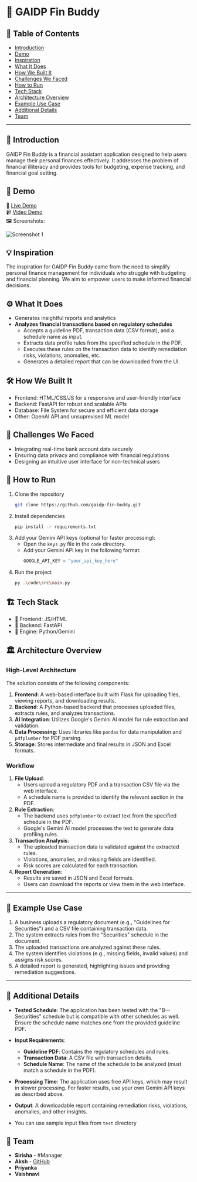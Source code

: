 # 🚀 GAIDP Fin Buddy

## 📌 Table of Contents
- [Introduction](#introduction)
- [Demo](#demo)
- [Inspiration](#inspiration)
- [What It Does](#what-it-does)
- [How We Built It](#how-we-built-it)
- [Challenges We Faced](#challenges-we-faced)
- [How to Run](#how-to-run)
- [Tech Stack](#tech-stack)
- [Architecture Overview](#architecture-overview)
- [Example Use Case](#example-use-case)
- [Additional Details](#additional-details)
- [Team](#team)

---

## 🎯 Introduction
GAIDP Fin Buddy is a financial assistant application designed to help users manage their personal finances effectively. It addresses the problem of financial illiteracy and provides tools for budgeting, expense tracking, and financial goal setting.

## 🎥 Demo
🔗 [Live Demo](https://example.com)  
📹 [Video Demo](https://example.com/video-demo)  
🖼️ Screenshots:

![Screenshot 1](https://example.com/screenshot1.png)

## 💡 Inspiration
The inspiration for GAIDP Fin Buddy came from the need to simplify personal finance management for individuals who struggle with budgeting and financial planning. We aim to empower users to make informed financial decisions.

## ⚙️ What It Does
- Generates insightful reports and analytics
- **Analyzes financial transactions based on regulatory schedules**  
  - Accepts a guideline PDF, transaction data (CSV format), and a schedule name as input.
  - Extracts data profile rules from the specified schedule in the PDF.
  - Executes these rules on the transaction data to identify remediation risks, violations, anomalies, etc.
  - Generates a detailed report that can be downloaded from the UI.

## 🛠️ How We Built It
- Frontend: HTML/CSS/JS for a responsive and user-friendly interface
- Backend: FastAPI for robust and scalable APIs
- Database: File System for secure and efficient data storage
- Other: OpenAI API and unsuprevised ML model

## 🚧 Challenges We Faced
- Integrating real-time bank account data securely
- Ensuring data privacy and compliance with financial regulations
- Designing an intuitive user interface for non-technical users

## 🏃 How to Run
1. Clone the repository  
   ```sh
   git clone https://github.com/gaidp-fin-buddy.git
   ```
2. Install dependencies  
   ```sh
   pip install -r requirements.txt
   ```
3. Add your Gemini API keys (optional for faster processing):  
   - Open the `keys.py` file in the `code` directory.
   - Add your Gemini API key in the following format:  
     ```python
     GOOGLE_API_KEY = "your_api_key_here"
     ```
4. Run the project  
   ```sh
   py .\code\src\main.py
   ```

## 🏗️ Tech Stack
- 🔹 Frontend: JS/HTML
- 🔹 Backend: FastAPI
- 🔹 Engine: Python/Gemini

## 🏛️ Architecture Overview

### High-Level Architecture
The solution consists of the following components:
1. **Frontend**: A web-based interface built with Flask for uploading files, viewing reports, and downloading results.
2. **Backend**: A Python-based backend that processes uploaded files, extracts rules, and analyzes transactions.
3. **AI Integration**: Utilizes Google's Gemini AI model for rule extraction and validation.
4. **Data Processing**: Uses libraries like `pandas` for data manipulation and `pdfplumber` for PDF parsing.
5. **Storage**: Stores intermediate and final results in JSON and Excel formats.

### Workflow
1. **File Upload**:
   - Users upload a regulatory PDF and a transaction CSV file via the web interface.
   - A schedule name is provided to identify the relevant section in the PDF.
2. **Rule Extraction**:
   - The backend uses `pdfplumber` to extract text from the specified schedule in the PDF.
   - Google's Gemini AI model processes the text to generate data profiling rules.
3. **Transaction Analysis**:
   - The uploaded transaction data is validated against the extracted rules.
   - Violations, anomalies, and missing fields are identified.
   - Risk scores are calculated for each transaction.
4. **Report Generation**:
   - Results are saved in JSON and Excel formats.
   - Users can download the reports or view them in the web interface.

---

## 📝 Example Use Case
1. A business uploads a regulatory document (e.g., "Guidelines for Securities") and a CSV file containing transaction data.
2. The system extracts rules from the "Securities" schedule in the document.
3. The uploaded transactions are analyzed against these rules.
4. The system identifies violations (e.g., missing fields, invalid values) and assigns risk scores.
5. A detailed report is generated, highlighting issues and providing remediation suggestions.

---

## 📝 Additional Details
- **Tested Schedule**: The application has been tested with the "B—Securities" schedule but is compatible with other schedules as well. Ensure the schedule name matches one from the provided guideline PDF.
- **Input Requirements**:
  - **Guideline PDF**: Contains the regulatory schedules and rules.
  - **Transaction Data**: A CSV file with transaction details.
  - **Schedule Name**: The name of the schedule to be analyzed (must match a schedule in the PDF).
- **Processing Time**: The application uses free API keys, which may result in slower processing. For faster results, use your own Gemini API keys as described above.
- **Output**: A downloadable report containing remediation risks, violations, anomalies, and other insights.

- You can use sample input files from `test` directory

## 👥 Team
- **Sirisha** - #Manager
- **Aksh** - [GitHub](https://github.com/akshsharma4072) 
- **Priyanka**
- **Vaishnavi**

